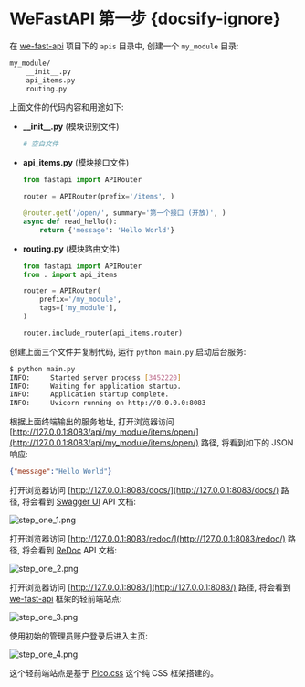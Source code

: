 # WeFastAPI 第一步 {docsify-ignore}

在 [we-fast-api](https://github.com/hekaiyou/we-fast-api) 项目下的 `apis` 目录中, 创建一个 `my_module` 目录:

```bash
my_module/
    __init__.py
    api_items.py
    routing.py
```

上面文件的代码内容和用途如下:

- **\_\_init\_\_.py** (模块识别文件)
   ```python
   # 空白文件
   ```
- **api_items.py** (模块接口文件)
   ```python
   from fastapi import APIRouter

   router = APIRouter(prefix='/items', )

   @router.get('/open/', summary='第一个接口 (开放)', )
   async def read_hello():
       return {'message': 'Hello World'}
   ```
- **routing.py** (模块路由文件)
   ```python
   from fastapi import APIRouter
   from . import api_items

   router = APIRouter(
       prefix='/my_module',
       tags=['my_module'],
   )

   router.include_router(api_items.router)
   ```

创建上面三个文件并复制代码, 运行 `python main.py` 启动后台服务:

```bash
$ python main.py
INFO:     Started server process [3452220]
INFO:     Waiting for application startup.
INFO:     Application startup complete.
INFO:     Uvicorn running on http://0.0.0.0:8083
```

根据上面终端输出的服务地址, 打开浏览器访问 [http://127.0.0.1:8083/api/my_module/items/open/](http://127.0.0.1:8083/api/my_module/items/open/) 路径, 将看到如下的 JSON 响应:

```json
{"message":"Hello World"}
```

打开浏览器访问 [http://127.0.0.1:8083/docs/](http://127.0.0.1:8083/docs/) 路径, 将会看到 [Swagger UI](https://github.com/swagger-api/swagger-ui) API 文档:

![step_one_1.png](https://trilium.hekaiyou.top/static/image/step_one/step_one_1.png)

打开浏览器访问 [http://127.0.0.1:8083/redoc/](http://127.0.0.1:8083/redoc/) 路径, 将会看到 [ReDoc](https://github.com/Rebilly/ReDoc) API 文档:

![step_one_2.png](https://trilium.hekaiyou.top/static/image/step_one/step_one_2.png)

打开浏览器访问 [http://127.0.0.1:8083/](http://127.0.0.1:8083/) 路径, 将会看到 [we-fast-api](https://github.com/hekaiyou/we-fast-api) 框架的轻前端站点:

![step_one_3.png](https://trilium.hekaiyou.top/static/image/step_one/step_one_3.png)

使用初始的管理员账户登录后进入主页:

![step_one_4.png](https://trilium.hekaiyou.top/static/image/step_one/step_one_4.png)

这个轻前端站点是基于 [Pico.css](https://picocss.com/) 这个纯 CSS 框架搭建的。
